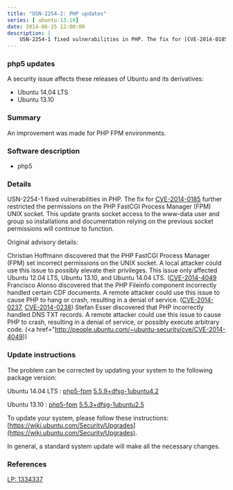 ```yaml
---
title: "USN-2254-2: PHP updates"
series: [ ubuntu-13.10]
date: 2014-06-25 12:00:00
description: |
    USN-2254-1 fixed vulnerabilities in PHP. The fix for [CVE-2014-0185](http://people.ubuntu.com/~ubuntu-security/cve/CVE-2014-0185) further restricted the permissions on the PHP FastCGI Process Manager (FPM) UNIX socket. This update grants socket access to the www-data user and group so installations and documentation relying on the previous socket permissions will continue to function.
--- 
```

 
 


### php5 updates

A security issue affects these releases of Ubuntu and its derivatives:

* Ubuntu 14.04 LTS
* Ubuntu 13.10

### Summary

An improvement was made for PHP FPM environments. 

### Software description

* php5 

### Details

USN-2254-1 fixed vulnerabilities in PHP. The fix for [CVE-2014-0185](http://people.ubuntu.com/~ubuntu-security/cve/CVE-2014-0185) further restricted the permissions on the PHP FastCGI Process Manager (FPM) UNIX socket. This update grants socket access to the www-data user and group so installations and documentation relying on the previous socket permissions will continue to function.

Original advisory details:

 Christian Hoffmann discovered that the PHP FastCGI Process Manager (FPM) set incorrect permissions on the UNIX socket. A local attacker could use this issue to possibly elevate their privileges. This issue only affected Ubuntu 12.04 LTS, Ubuntu 13.10, and Ubuntu 14.04 LTS. ([CVE-2014-4049](http://people.ubuntu.com/~ubuntu-security/cve/CVE-2014-0185">CVE-2014-0185</a>) Francisco Alonso discovered that the PHP Fileinfo component incorrectly handled certain CDF documents. A remote attacker could use this issue to cause PHP to hang or crash, resulting in a denial of service. (<a href="http://people.ubuntu.com/~ubuntu-security/cve/CVE-2014-0237">CVE-2014-0237</a>, <a href="http://people.ubuntu.com/~ubuntu-security/cve/CVE-2014-0238">CVE-2014-0238</a>) Stefan Esser discovered that PHP incorrectly handled DNS TXT records. A remote attacker could use this issue to cause PHP to crash, resulting in a denial of service, or possibly execute arbitrary code. (<a href="http://people.ubuntu.com/~ubuntu-security/cve/CVE-2014-4049)) 

### Update instructions

The problem can be corrected by updating your system to the following package version:

Ubuntu 14.04 LTS
 : [php5-fpm](https://launchpad.net/ubuntu/+source/php5) <span> [5.5.9+dfsg-1ubuntu4.2](https://launchpad.net/ubuntu/+source/php5/5.5.9+dfsg-1ubuntu4.2) </span> 

Ubuntu 13.10
 : [php5-fpm](https://launchpad.net/ubuntu/+source/php5) <span> [5.5.3+dfsg-1ubuntu2.5](https://launchpad.net/ubuntu/+source/php5/5.5.3+dfsg-1ubuntu2.5) </span> 

To update your system, please follow these instructions: [https://wiki.ubuntu.com/Security/Upgrades](https://wiki.ubuntu.com/Security/Upgrades).

In general, a standard system update will make all the necessary changes. 

### References

 
 [LP: 1334337](https://launchpad.net/bugs/1334337)
 

